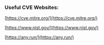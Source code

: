 

### Useful CVE Websites:

[https://cve.mitre.org/](https://cve.mitre.org/)

[https://www.nist.gov/](https://www.nist.gov/)

[https://any.run/](https://any.run/)

